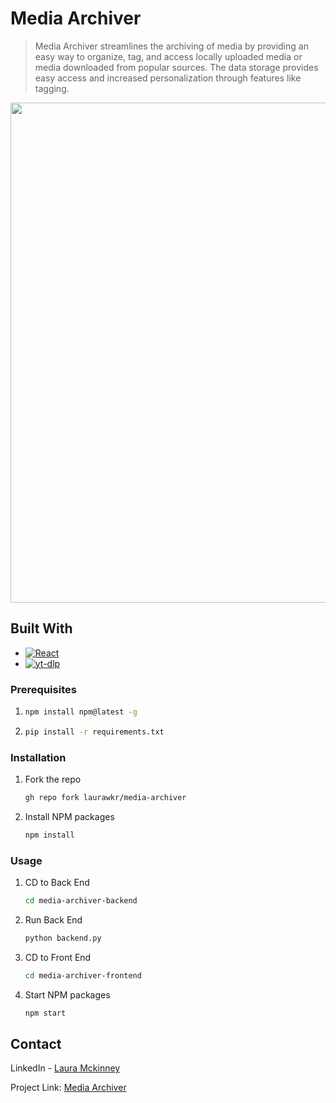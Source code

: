 # Media Archiver


>Media Archiver streamlines the archiving of media by providing an easy way to organize, tag, and access locally uploaded media or media downloaded from popular sources. 
The data storage provides easy access and increased personalization through features like tagging.

<p align="center">
  <img src="https://github.com/user-attachments/assets/5b6bdb96-c0ac-455a-ad5c-8c2e21fed9d2" width="800">
</p>


## Built With

* [![React][React.js]][React-url]
* [![yt-dlp][yt-dlp-logo]][yt-dlp-url]

### Prerequisites

1.  ```sh
    npm install npm@latest -g
    ```
2. ```sh
   pip install -r requirements.txt
   ```

### Installation

1. Fork the repo
   ```sh
   gh repo fork laurawkr/media-archiver
   ```
2. Install NPM packages
   ```sh
   npm install
   ```

### Usage

1. CD to Back End
   ```sh
   cd media-archiver-backend
   ```
2. Run Back End
   ```sh
   python backend.py
   ```
3. CD to Front End
   ```sh
   cd media-archiver-frontend
   ```
4. Start NPM packages
   ```sh
   npm start
   ```

## Contact

LinkedIn - [Laura Mckinney](www.linkedin.com/in/laura-mckinney-63bab1146)

Project Link: [Media Archiver](https://github.com/laurawkr/media-archiver/)

[React.js]: https://img.shields.io/badge/React-20232A?style=for-the-badge&logo=react&logoColor=61DAFB
[React-url]: https://reactjs.org/
[yt-dlp-logo]: https://avatars.githubusercontent.com/u/79589310?s=48&v=4
[yt-dlp-url]:https://github.com/yt-dlp/yt-dlp
